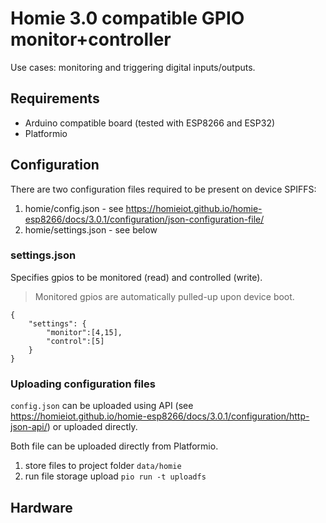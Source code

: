 # Homie 3.0 compatible GPIO monitor+controller

Use cases: monitoring and triggering digital inputs/outputs.

## Requirements
* Arduino compatible board (tested with ESP8266 and ESP32)
* Platformio

## Configuration
There are two configuration files required to be present on device SPIFFS:
1. homie/config.json - see https://homieiot.github.io/homie-esp8266/docs/3.0.1/configuration/json-configuration-file/
1. homie/settings.json - see below

### settings.json
Specifies gpios to be monitored (read) and controlled (write).
> Monitored gpios are automatically pulled-up upon device boot.
```
{
    "settings": {
        "monitor":[4,15],
        "control":[5]
    }
}
```

### Uploading configuration files
`config.json` can be uploaded using API (see https://homieiot.github.io/homie-esp8266/docs/3.0.1/configuration/http-json-api/) or uploaded directly.

Both file can be uploaded directly from Platformio.
1. store files to project folder `data/homie`
1. run file storage upload `pio run -t uploadfs`

## Hardware



